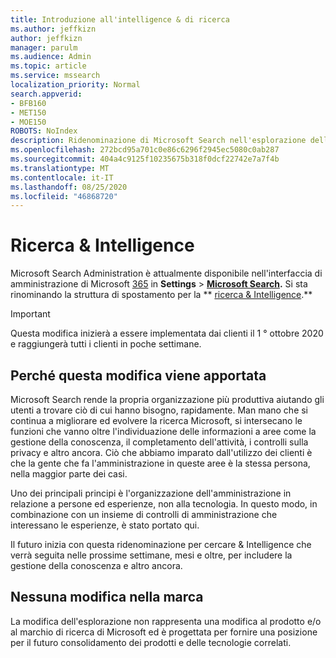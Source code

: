 ```yaml
---
title: Introduzione all'intelligence & di ricerca
ms.author: jeffkizn
author: jeffkizn
manager: parulm
ms.audience: Admin
ms.topic: article
ms.service: mssearch
localization_priority: Normal
search.appverid:
- BFB160
- MET150
- MOE150
ROBOTS: NoIndex
description: Ridenominazione di Microsoft Search nell'esplorazione dell'interfaccia di amministrazione per la ricerca & Intelligence
ms.openlocfilehash: 272bcd95a701c0e86c6296f2945ec5080c0ab287
ms.sourcegitcommit: 404a4c9125f10235675b318f0dcf22742e7a7f4b
ms.translationtype: MT
ms.contentlocale: it-IT
ms.lasthandoff: 08/25/2020
ms.locfileid: "46868720"
---
```

# <a name="search--intelligence"></a>Ricerca & Intelligence

Microsoft Search Administration è attualmente disponibile nell'interfaccia di amministrazione di Microsoft [365](https://admin.microsoft.com) in **Settings**  >  **[Microsoft Search](https://admin.microsoft.com/Adminportal/Home#/MicrosoftSearch).** Si sta rinominando la struttura di spostamento per la ** [ricerca & Intelligence](https://admin.microsoft.com/Adminportal/Home#/MicrosoftSearch).**

> [!Important]
> Questa modifica inizierà a essere implementata dai clienti il 1 ° ottobre 2020 e raggiungerà tutti i clienti in poche settimane.

## <a name="why-we-are-making-this-change"></a>Perché questa modifica viene apportata

Microsoft Search rende la propria organizzazione più produttiva aiutando gli utenti a trovare ciò di cui hanno bisogno, rapidamente. Man mano che si continua a migliorare ed evolvere la ricerca Microsoft, si intersecano le funzioni che vanno oltre l'individuazione delle informazioni a aree come la gestione della conoscenza, il completamento dell'attività, i controlli sulla privacy e altro ancora.
Ciò che abbiamo imparato dall'utilizzo dei clienti è che la gente che fa l'amministrazione in queste aree è la stessa persona, nella maggior parte dei casi.

Uno dei principali principi è l'organizzazione dell'amministrazione in relazione a persone ed esperienze, non alla tecnologia. In questo modo, in combinazione con un insieme di controlli di amministrazione che interessano le esperienze, è stato portato qui.

Il futuro inizia con questa ridenominazione per cercare & Intelligence che verrà seguita nelle prossime settimane, mesi e oltre, per includere la gestione della conoscenza e altro ancora.

## <a name="no-change-in-the-brand"></a>Nessuna modifica nella marca

La modifica dell'esplorazione non rappresenta una modifica al prodotto e/o al marchio di ricerca di Microsoft ed è progettata per fornire una posizione per il futuro consolidamento dei prodotti e delle tecnologie correlati.
